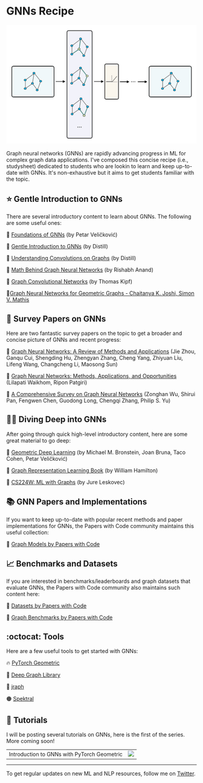 # GNNs Recipe

![](/gnn.jpeg)

Graph neural networks (GNNs) are rapidly advancing progress in ML for complex graph data applications. I've composed this concise recipe (i.e., studysheet) dedicated to students who are lookin to learn and keep up-to-date with GNNs. It's non-exhaustive but it aims to get students familiar with the topic. 

## ⭐ Gentle Introduction to GNNs

There are several introductory content to learn about GNNs. The following are some useful ones:

🔗 [Foundations of GNNs](https://www.youtube.com/watch?v=uF53xsT7mjc) (by Petar Veličković)

🔗 [Gentle Introduction to GNNs](https://distill.pub/2021/gnn-intro/) (by Distill)

🔗 [Understanding Convolutions on Graphs](https://distill.pub/2021/understanding-gnns/) (by Distill)

🔗 [Math Behind Graph Neural Networks](https://rish-16.github.io/posts/gnn-math/) (by Rishabh Anand)

🔗 [Graph Convolutional Networks](http://tkipf.github.io/graph-convolutional-networks/) (by Thomas Kipf)

🔗[Graph Neural Networks for Geometric Graphs - Chaitanya K. Joshi, Simon V. Mathis](https://youtu.be/VKj5wzZsoK4)


## 📘 Survey Papers on GNNs

Here are two fantastic survey papers on the topic to get a broader and concise picture of GNNs and recent progress:

🔗 [Graph Neural Networks: A Review of Methods and Applications](https://arxiv.org/abs/1812.08434) (Jie Zhou, Ganqu Cui, Shengding Hu, Zhengyan Zhang, Cheng Yang, Zhiyuan Liu, Lifeng Wang, Changcheng Li, Maosong Sun)

🔗 [Graph Neural Networks: Methods, Applications, and Opportunities](https://arxiv.org/abs/2108.10733) (Lilapati Waikhom, Ripon Patgiri)

🔗 [A Comprehensive Survey on Graph Neural Networks](https://arxiv.org/abs/1901.00596) (Zonghan Wu, Shirui Pan, Fengwen Chen, Guodong Long, Chengqi Zhang, Philip S. Yu)


## 👩‍💻 Diving Deep into GNNs

After going through quick high-level introductory content, here are some great material to go deep:

🔗 [Geometric Deep Learning](https://geometricdeeplearning.com/) (by Michael M. Bronstein, Joan Bruna, Taco Cohen, Petar Veličković)

🔗 [Graph Representation Learning Book](https://www.cs.mcgill.ca/~wlh/grl_book/) (by William Hamilton)

🔗 [CS224W: ML with Graphs](https://www.youtube.com/playlist?list=PLoROMvodv4rPLKxIpqhjhPgdQy7imNkDn) (by Jure Leskovec)

## 📚 GNN Papers and Implementations

If you want to keep up-to-date with popular recent methods and paper implementations for GNNs, the Papers with Code community maintains this useful collection:

🐙 [Graph Models by Papers with Code](https://paperswithcode.com/methods/category/graph-models)

## 📈 Benchmarks and Datasets

If you are interested in benchmarks/leaderboards and graph datasets that evaluate GNNs, the Papers with Code community also maintains such content here:

🔗 [Datasets by Papers with Code](https://paperswithcode.com/datasets?mod=graphs&page=1)

🔗 [Graph Benchmarks by Papers with Code](https://paperswithcode.com/area/graphs)

## :octocat: Tools

Here are a few useful tools to get started with GNNs:

🔥 [PyTorch Geometric](https://pytorch-geometric.readthedocs.io/en/latest/#)

🔗 [Deep Graph Library](https://www.dgl.ai/)

🦒 [jraph](https://github.com/deepmind/jraph)

🟠 [Spektral](https://graphneural.network/)

## 🍎 Tutorials

I will be posting several tutorials on GNNs, here is the first of the series. More coming soon!
<table>
  <tr>
    <td>Introduction to GNNs with PyTorch Geometric</td>
    <td><a href="https://colab.research.google.com/drive/1d0jLDwgNBtjBVQOFe8lO_1WrqTVeVZx9?usp=sharing">
  <img src="https://colab.research.google.com/assets/colab-badge.svg" width = '' >
</a></td>
  </tr>
</table>

---
To get regular updates on new ML and NLP resources, follow me on [Twitter](https://twitter.com/omarsar0).
